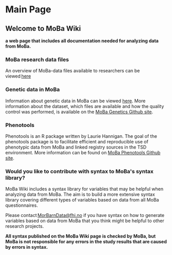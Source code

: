 # ﻿Main Page 

## Welcome to MoBa Wiki

**a web page that includes all documentation needed for analyzing data from MoBa.** 

### MoBa research data files

An overview of MoBa-data files available to researchers can be viewed [here](https://www.fhi.no/en/ch/studies/moba/for-forskere-artikler/moba-research-data-files/) 

### Genetic data in MoBa
Information about genetic data in MoBa can be viewed [here](https://www.fhi.no/en/ch/studies/moba/for-forskere-artikler/genetic-data-from-the-norwegian-mother-and-child-cohort-study-mobagenetics/). More information about the dataset, which files are available and how the quality control was performed, is available on the [MoBa Genetics Github site](https://github.com/folkehelseinstituttet/mobagen). 

### Phenotools
Phenotools is an R package written by Laurie Hannigan.
The goal of the phenotools package is to facilitate efficient and reproducible use of phenotypic data from MoBa and linked registry sources in the TSD environment. More information can be found on [MoBa Phenotools Github site](https://github.com/psychgen/phenotools).

### Would you like to contribute with syntax to MoBa's syntax library? 

MoBa Wiki includes a syntax library for variables that may be helpful when analyzing data from MoBa. The aim is to build a more extensive syntax library covering different types of variables based on data from all MoBa questionnaires. 

Please contact [MorBarnData@fhi.no](mailto:MorBarnData@fhi.no) if you have syntax on how to generate variables based on data from MoBa that you think might be helpful to other research projects. 

**All syntax published on the MoBa Wiki page is checked by MoBa, but MoBa is not responsible for any errors in the study results that are caused by errors in syntax.** 

